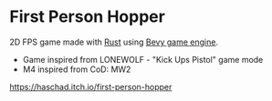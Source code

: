 # First Person Hopper

2D FPS game made with [Rust](https://www.rust-lang.org/) using [Bevy game engine](https://bevyengine.org/).

- Game inspired from LONEWOLF - "Kick Ups Pistol" game mode
- M4 inspired from CoD: MW2

https://haschad.itch.io/first-person-hopper
